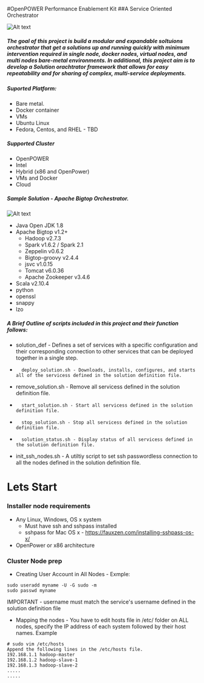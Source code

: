 #OpenPOWER Performance Enablement Kit
##A Service Oriented Orchestrator

![Alt text](http://www.scientificcomputing.com/sites/scientificcomputing.com/files/openpower_foundation_ml.jpg)

##### The goal of this project is build a modular and expandable soltuions orchestrator that get a solutions up and running quickly with minimum intervention required in single node, docker nodes, virtual nodes, and multi nodes bare-metal environments. In additional, this project aim is to develop a Solution orachtrator framework that allows for easy repeatability and for sharing of complex, multi-service deployments.

##### Suported Platform:
- Bare metal.
- Docker container
- VMs 
- Ubuntu Linux
- Fedora, Centos, and RHEL - TBD
##### Supported Cluster
- OpenPOWER
- Intel 
- Hybrid (x86 and OpenPower)
- VMs and Docker
- Cloud

##### Sample Solution - Apache Bigtop Orchestrator.
![Alt text](https://cwiki.apache.org/confluence/download/thumbnails/27850921/pb-bigtop.png?version=1&modificationDate=1413827725000&api=v2)
- Java Open JDK 1.8 
- Apache Bigtop  v1.2+ 
  * Hadoop  v2.7.3
  * Spark  v1.6.2 / Spark 2.1
  * Zeppelin  v0.6.2
  * Bigtop-groovy  v2.4.4
  * jsvc  v1.0.15
  * Tomcat  v6.0.36
  * Apache Zookeeper  v3.4.6
- Scala  v2.10.4
- python
- openssl
- snappy
- lzo

##### A Brief Outline of scripts included in this project and their function follows:
-	solution_def - Defines a set of services with a specific configuration and their corresponding connection to other services that can be deployed together in a single step. 
-       deploy_solution.sh - Downloads, installs, configures, and starts all of the servicess defined in the solution definition file.
-	remove_solution.sh - Remove all servicess defined in the solution definition file.
-       start_solution.sh - Start all servicess defined in the solution definition file.
-       stop_solution.sh - Stop all servicess defined in the solution definition file.
-       solution_status.sh - Display status of all servicess defined in the solution definition file.
-	init_ssh_nodes.sh - A utiltiy script to set ssh passwordless connection to all the nodes defined in the solution definition file.

# Lets Start 
### Installer node requirements 
- Any Linux, Windows, OS x system
  * Must have ssh and sshpass installed
  * sshpass for Mac OS x - https://fauxzen.com/installing-sshpass-os-x/   
- OpenPower or x86 architecture 

### Cluster Node prep
- Creating User Account in All Nodes - 
Exmple:
```
sudo useradd myname -U -G sudo -m
sudo passwd myname
```
IMPORTANT - username must match the service's username defined in the solution definition file 
- Mapping the nodes - You have to edit hosts file in /etc/ folder on ALL nodes, specify the IP address of each system followed by their host names. Example
```
# sudo vim /etc/hosts
Append the following lines in the /etc/hosts file.
192.168.1.1 hadoop-master 
192.168.1.2 hadoop-slave-1 
192.168.1.3 hadoop-slave-2
.....
.....
```
